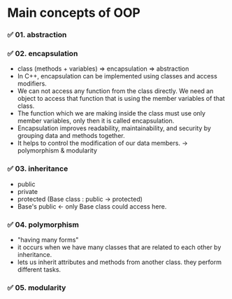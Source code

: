 # Main concepts of OOP

### ✅ 01. abstraction

### ✅ 02. encapsulation

- class (methods + variables) => encapsulation => abstraction
- In C++, encapsulation can be implemented using classes and access modifiers.
- We can not access any function from the class directly. We need an object to access that function that is using the member variables of that class. 
- The function which we are making inside the class must use only member variables, only then it is called encapsulation.
- Encapsulation improves readability, maintainability, and security by grouping data and methods together.
- It helps to control the modification of our data members. -> polymorphism & modularity

### ✅ 03. inheritance 
- public
- private
- protected (Base class : public -> protected)
- Base's public <- only Base class could access here.

### ✅ 04. polymorphism
- "having many forms"
- it occurs when we have many classes that are related to each other by inheritance.
- lets us inherit attributes and methods from another class.
they perform different tasks.

### ✅ 05. modularity